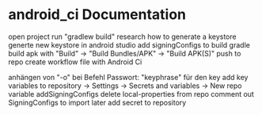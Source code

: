 # android_ci Documentation
open project
run "gradlew build"
research how to generate a keystore
generte new keystore in android studio
add signingConfigs to build gradle
build apk with "Build" -> "Build Bundles/APK" -> "Build APK(S)"
push to repo
create workflow file with Android Ci

anhängen von "-o" bei Befehl
Passwort: "keyphrase" für den key
add key variables to repository -> Settings -> Secrets and variables -> New repo variable
addSigningConfigs
delete local-properties from repo
comment out SigningConfigs to import later
add secret to repository
